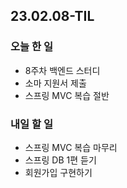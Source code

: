 ## 23.02.08-TIL

### 오늘 한 일
- 8주차 백엔드 스터디 
- 소마 지원서 제출
- 스프링 MVC 복습 절반

### 내일 할 일
- 스프링 MVC 복습 마무리
- 스프링 DB 1편 듣기 
- 회원가입 구현하기
